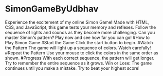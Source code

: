 # SimonGameByUdbhav
Experience the excitement of my online Simon Game! Made with HTML, CSS, and JavaScript, this game tests your memory and reflexes. Follow the sequence of lights and sounds as they become more challenging. Can you master Simon's pattern? Play now and see how far you can go!
#How to Play Simon Game
#Start the Game
Click the start button to begin.
#Watch the Pattern
The game will light up a sequence of colors. Watch carefully!
#Repeat the Pattern
Use your mouse to click the colors in the same order as shown.
#Progress
With each correct sequence, the pattern will get longer. Try to remember the entire sequence as it grows.
Win or Lose: The game continues until you make a mistake. Try to beat your highest score!
